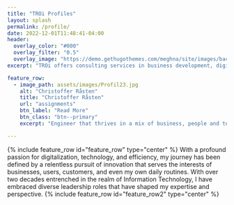 ```yaml
---
title: "TROi Profiles"
layout: splash
permalink: /profile/
date: 2022-12-01T11:48:41-04:00
header:
  overlay_color: "#000"
  overlay_filter: "0.5"
  overlay_image: "https://demo.gethugothemes.com/meghna/site/images/backgrounds/hero-area.jpg"
excerpt: "TROi offers consulting services in business development, digitalization, enterprise and solution architecture with a focus on customer value, quality and efficiency"

feature_row:
  - image_path: assets/images/Profil23.jpg
    alt: "Christoffer Råsten"
    title: "Christoffer Råsten"
    url: "assignments"
    btn_label: "Read More"
    btn_class: "btn--primary"
    excerpt: "Engineer that thrives in a mix of business, people and technology"

---
```

{% include feature_row id="feature_row" type="center" %}
With a profound passion for digitalization, technology, and efficiency, my journey has been defined by a relentless pursuit of innovation that serves the interests of businesses, users, customers, and even my own daily routines. With over two decades entrenched in the realm of Information Technology, I have embraced diverse leadership roles that have shaped my expertise and perspective.
{% include feature_row id="feature_row2" type="center" %}
